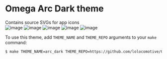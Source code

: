 # Omega Arc Dark theme

Contains source SVGs for app icons
<br>
![image](https://user-images.githubusercontent.com/49951010/136582599-8026c55f-8115-43cc-a4a5-d54c49ebf842.png)
![image](https://user-images.githubusercontent.com/49951010/136582716-0820ebc7-115d-4e6b-a8de-fad7ccde08bf.png)
![image](https://user-images.githubusercontent.com/49951010/136582797-1d595819-50f5-4569-8f90-1c8f6773af95.png)
![image](https://user-images.githubusercontent.com/49951010/136582887-6ff5de34-e12c-4732-b869-3ee67ef2540a.png)
![image](https://user-images.githubusercontent.com/49951010/136583392-5ac2ec80-4d47-4ce0-a108-7f4e6eb34a0d.png)

To use this theme, add `THEME_NAME` and `THEME_REPO` arguments to your `make` command:

```bash
$ make THEME_NAME=arc_dark THEME_REPO=https://github.com/lolocomotive/Omega-Arc-Dark
```
